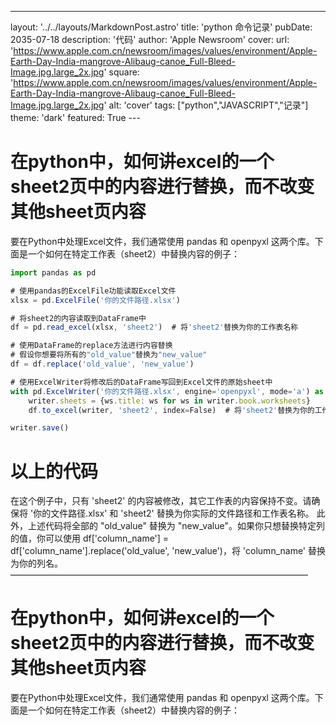 ---
layout: '../../layouts/MarkdownPost.astro'
title: 'python 命令记录'
pubDate: 2035-07-18
description: '代码'
author: 'Apple Newsroom'
cover:
    url: 'https://www.apple.com.cn/newsroom/images/values/environment/Apple-Earth-Day-India-mangrove-Alibaug-canoe_Full-Bleed-Image.jpg.large_2x.jpg'
    square: 'https://www.apple.com.cn/newsroom/images/values/environment/Apple-Earth-Day-India-mangrove-Alibaug-canoe_Full-Bleed-Image.jpg.large_2x.jpg'
    alt: 'cover'
tags: ["python","JAVASCRIPT","记录"]
theme: 'dark'
featured: True
---　

# 在python中，如何讲excel的一个sheet2页中的内容进行替换，而不改变其他sheet页内容
要在Python中处理Excel文件，我们通常使用 pandas 和 openpyxl 这两个库。下面是一个如何在特定工作表（sheet2）中替换内容的例子：
```javascript
import pandas as pd

# 使用pandas的ExcelFile功能读取Excel文件
xlsx = pd.ExcelFile('你的文件路径.xlsx')

# 将sheet2的内容读取到DataFrame中
df = pd.read_excel(xlsx, 'sheet2')  # 将'sheet2'替换为你的工作表名称

# 使用DataFrame的replace方法进行内容替换
# 假设你想要将所有的"old_value"替换为"new_value"
df = df.replace('old_value', 'new_value')

# 使用ExcelWriter将修改后的DataFrame写回到Excel文件的原始sheet中
with pd.ExcelWriter('你的文件路径.xlsx', engine='openpyxl', mode='a') as writer: 
    writer.sheets = {ws.title: ws for ws in writer.book.worksheets} 
    df.to_excel(writer, 'sheet2', index=False)  # 将'sheet2'替换为你的工作表名称

writer.save()
```
# 以上的代码
在这个例子中，只有 'sheet2' 的内容被修改，其它工作表的内容保持不变。请确保将 '你的文件路径.xlsx' 和 'sheet2' 替换为你实际的文件路径和工作表名称。
此外，上述代码将全部的 "old_value" 替换为 "new_value"。如果你只想替换特定列的值，你可以使用 df['column_name'] = df['column_name'].replace('old_value', 'new_value')，将 'column_name' 替换为你的列名。
——————————————————————————————————


# 在python中，如何讲excel的一个sheet2页中的内容进行替换，而不改变其他sheet页内容
要在Python中处理Excel文件，我们通常使用 pandas 和 openpyxl 这两个库。下面是一个如何在特定工作表（sheet2）中替换内容的例子：